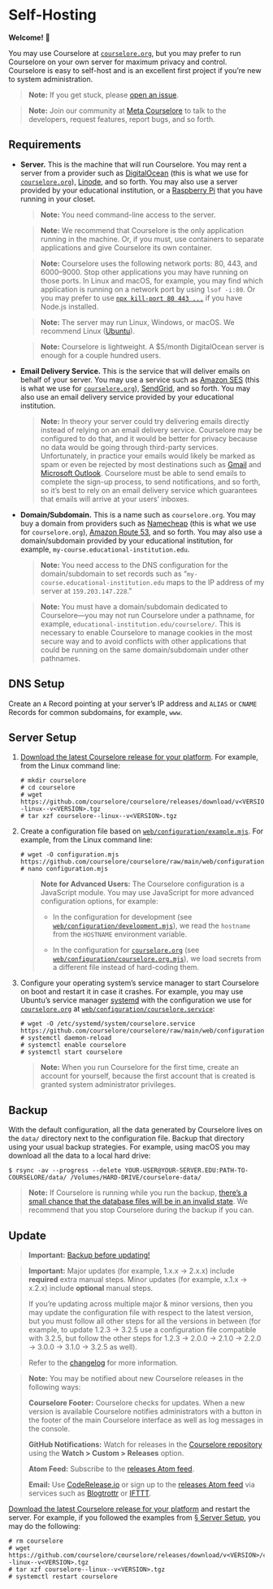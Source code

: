 # Self-Hosting

**Welcome!** 👋

You may use Courselore at [`courselore.org`](https://courselore.org), but you may prefer to run Courselore on your own server for maximum privacy and control. Courselore is easy to self-host and is an excellent first project if you’re new to system administration.

> **Note:** If you get stuck, please [open an issue](https://github.com/courselore/courselore/issues/new?body=%2A%2AWhat%20did%20you%20try%20to%20do%3F%2A%2A%0A%0A%0A%0A%2A%2AWhat%20did%20you%20expect%20to%20happen%3F%2A%2A%0A%0A%0A%0A%2A%2AWhat%20really%20happened%3F%2A%2A%0A%0A%0A%0A%2A%2AWhat%20error%20messages%20%28if%20any%29%20did%20you%20run%20into%3F%2A%2A%0A%0A%0A%0A%2A%2APlease%20provide%20as%20much%20relevant%20context%20as%20possible%20%28operating%20system%2C%20browser%2C%20and%20so%20forth%29%3A%2A%2A%0A).

> **Note:** Join our community at [Meta Courselore](https://courselore.org/courses/8537410611/invitations/3667859788) to talk to the developers, request features, report bugs, and so forth.

## Requirements

- **Server.** This is the machine that will run Courselore. You may rent a server from a provider such as [DigitalOcean](https://www.digitalocean.com/) (this is what we use for [`courselore.org`](https://courselore.org)), [Linode](https://www.linode.com/), and so forth. You may also use a server provided by your educational institution, or a [Raspberry Pi](https://www.raspberrypi.com) that you have running in your closet.

  > **Note:** You need command-line access to the server.

  > **Note:** We recommend that Courselore is the only application running in the machine. Or, if you must, use containers to separate applications and give Courselore its own container.

  > **Note:** Courselore uses the following network ports: 80, 443, and 6000–9000. Stop other applications you may have running on those ports. In Linux and macOS, for example, you may find which application is running on a network port by using `lsof -i:80`. Or you may prefer to use [`npx kill-port 80 443 ...`](https://github.com/tiaanduplessis/kill-port) if you have Node.js installed.

  > **Note:** The server may run Linux, Windows, or macOS. We recommend Linux ([Ubuntu](https://ubuntu.com)).

  > **Note:** Courselore is lightweight. A $5/month DigitalOcean server is enough for a couple hundred users.

- **Email Delivery Service.** This is the service that will deliver emails on behalf of your server. You may use a service such as [Amazon SES](https://aws.amazon.com/ses/) (this is what we use for [`courselore.org`](https://courselore.org)), [SendGrid](https://sendgrid.com), and so forth. You may also use an email delivery service provided by your educational institution.

  > **Note:** In theory your server could try delivering emails directly instead of relying on an email delivery service. Courselore may be configured to do that, and it would be better for privacy because no data would be going through third-party services. Unfortunately, in practice your emails would likely be marked as spam or even be rejected by most destinations such as [Gmail](https://www.google.com/gmail/) and [Microsoft Outlook](https://outlook.live.com/). Courselore must be able to send emails to complete the sign-up process, to send notifications, and so forth, so it’s best to rely on an email delivery service which guarantees that emails will arrive at your users’ inboxes.

- **Domain/Subdomain.** This is a name such as `courselore.org`. You may buy a domain from providers such as [Namecheap](https://www.namecheap.com/) (this is what we use for `courselore.org`), [Amazon Route 53](https://aws.amazon.com/route53/), and so forth. You may also use a domain/subdomain provided by your educational institution, for example, `my-course.educational-institution.edu`.

  > **Note:** You need access to the DNS configuration for the domain/subdomain to set records such as “`my-course.educational-institution.edu` maps to the IP address of my server at `159.203.147.228`.”

  > **Note:** You must have a domain/subdomain dedicated to Courselore—you may not run Courselore under a pathname, for example, `educational-institution.edu/courselore/`. This is necessary to enable Courselore to manage cookies in the most secure way and to avoid conflicts with other applications that could be running on the same domain/subdomain under other pathnames.

## DNS Setup

Create an `A` Record pointing at your server’s IP address and `ALIAS` or `CNAME` Records for common subdomains, for example, `www`.

## Server Setup

1. [Download the latest Courselore release for your platform](https://github.com/courselore/courselore/releases). For example, from the Linux command line:

   ```console
   # mkdir courselore
   # cd courselore
   # wget https://github.com/courselore/courselore/releases/download/v<VERSION>/courselore--linux--v<VERSION>.tgz
   # tar xzf courselore--linux--v<VERSION>.tgz
   ```

2. Create a configuration file based on [`web/configuration/example.mjs`](/web/configuration/example.mjs). For example, from the Linux command line:

   ```console
   # wget -O configuration.mjs https://github.com/courselore/courselore/raw/main/web/configuration/example.mjs
   # nano configuration.mjs
   ```

   > **Note for Advanced Users:** The Courselore configuration is a JavaScript module. You may use JavaScript for more advanced configuration options, for example:
   >
   > - In the configuration for development (see [`web/configuration/development.mjs`](/web/configuration/development.mjs)), we read the `hostname` from the `HOSTNAME` environment variable.
   >
   > - In the configuration for [`courselore.org`](https://courselore.org) (see [`web/configuration/courselore.org.mjs`](/web/configuration/courselore.org.mjs)), we load secrets from a different file instead of hard-coding them.

3. Configure your operating system’s service manager to start Courselore on boot and restart it in case it crashes. For example, you may use Ubuntu’s service manager [systemd](https://systemd.io) with the configuration we use for [`courselore.org`](https://courselore.org) at [`web/configuration/courselore.service`](/web/configuration/courselore.service):

   ```console
   # wget -O /etc/systemd/system/courselore.service https://github.com/courselore/courselore/raw/main/web/configuration/courselore.service
   # systemctl daemon-reload
   # systemctl enable courselore
   # systemctl start courselore
   ```

   > **Note:** When you run Courselore for the first time, create an account for yourself, because the first account that is created is granted system administrator privileges.

## Backup

With the default configuration, all the data generated by Courselore lives on the `data/` directory next to the configuration file. Backup that directory using your usual backup strategies. For example, using macOS you may download all the data to a local hard drive:

```console
$ rsync -av --progress --delete YOUR-USER@YOUR-SERVER.EDU:PATH-TO-COURSELORE/data/ /Volumes/HARD-DRIVE/courselore-data/
```

> **Note:** If Courselore is running while you run the backup, [there’s a small chance that the database files will be in an invalid state](https://sqlite.org/howtocorrupt.html#_backup_or_restore_while_a_transaction_is_active). We recommend that you stop Courselore during the backup if you can.

## Update

> **Important:** [Backup before updating!](https://github.com/courselore/courselore/blob/main/documentation/self-hosting.md#backup)

> **Important:** Major updates (for example, 1.x.x → 2.x.x) include **required** extra manual steps. Minor updates (for example, x.1.x → x.2.x) include **optional** manual steps.
>
> If you’re updating across multiple major & minor versions, then you may update the configuration file with respect to the latest version, but you must follow all other steps for all the versions in between (for example, to update 1.2.3 → 3.2.5 use a configuration file compatible with 3.2.5, but follow the other steps for 1.2.3 → 2.0.0 → 2.1.0 → 2.2.0 → 3.0.0 → 3.1.0 → 3.2.5 as well).
>
> Refer to the [changelog](https://github.com/courselore/courselore/blob/main/documentation/changelog.md) for more information.

> **Note:** You may be notified about new Courselore releases in the following ways:
>
> **Courselore Footer:** Courselore checks for updates. When a new version is available Courselore notifies administrators with a button in the footer of the main Courselore interface as well as log messages in the console.
>
> **GitHub Notifications:** Watch for releases in the [Courselore repository](https://github.com/courselore/courselore/) using the **Watch > Custom > Releases** option.
>
> **Atom Feed:** Subscribe to the [releases Atom feed](https://github.com/courselore/courselore/releases.atom).
>
> **Email:** Use [CodeRelease.io](https://coderelease.io/) or sign up to the [releases Atom feed](https://github.com/courselore/courselore/releases.atom) via services such as [Blogtrottr](https://blogtrottr.com/) or [IFTTT](https://ifttt.com).

[Download the latest Courselore release for your platform](https://github.com/courselore/courselore/releases) and restart the server. For example, if you followed the examples from [§ Server Setup](#server-setup), you may do the following:

```console
# rm courselore
# wget https://github.com/courselore/courselore/releases/download/v<VERSION>/courselore--linux--v<VERSION>.tgz
# tar xzf courselore--linux--v<VERSION>.tgz
# systemctl restart courselore
```
